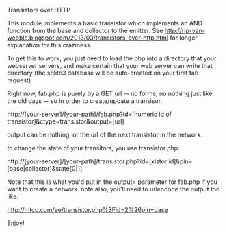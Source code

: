 Transistors over HTTP

This module implements a basic transistor which implements an AND function from
the base and collector to the emitter. See http://rip-van-webble.blogspot.com/2013/03/transistors-over-http.html
for longer explanation for this craziness.

To get this to work, you just need to load the php into a directory that your webserver servers,
and make certain that your web server can write that directory (the sqlite3 database will be
auto-created on your first fab request). 

Right now, fab.php is purely by a GET url -- no forms, no nothing just like the old days -- 
so in order to create/update a transisor,

http://[your-server]/[your-path]/fab.php?id=[numeric id of transistor]&ctype=transistor&output=[url]

output can be nothing, or the url of the next transistor in the network.

to change the state of your transitors, you use transistor.php:

http://[your-server]/[your-path]/transistor.php?id=[xistor id]&pin=[base|collector]&state[0|1]

Note that this is what you'd put in the output= parameter for fab.php if you want to create a
network. note also, you'll need to urlencode the output too like:

http://mtcc.com/ee/transistor.php%3Fid=2%26pin=base

Enjoy!
